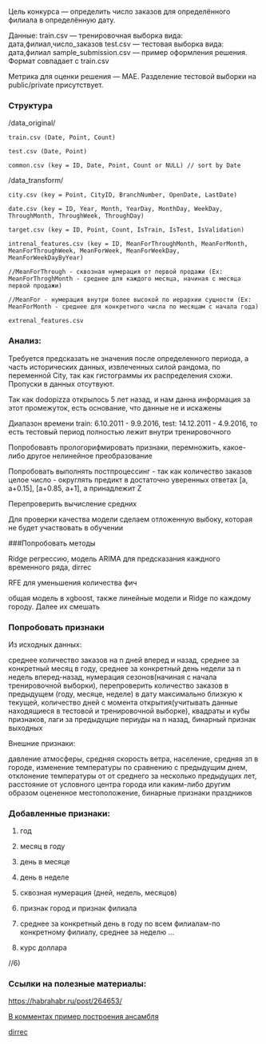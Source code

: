 Цель конкурса — определить число заказов для определённого филиала в определённую дату.

Данные:
train.csv — тренировочная выборка вида: дата,филиал,число_заказов
test.csv — тестовая выборка вида: дата,филиал
sample_submission.csv — пример оформления решения. Формат совпадает с train.csv

Метрика для оценки решения — MAE. Разделение тестовой выборки на public/private присутствует.

### Структура
/data_original/

	train.csv (Date, Point, Count)

	test.csv (Date, Point)

	common.csv (key = ID, Date, Point, Count or NULL) // sort by Date

/data_transform/

	city.csv (key = Point, CityID, BranchNumber, OpenDate, LastDate)

	date.csv (key = ID, Year, Month, YearDay, MonthDay, WeekDay, ThroughMonth, ThroughWeek, ThroughDay)

	target.csv (key = ID, Point, Count, IsTrain, IsTest, IsValidation)

	intrenal_features.csv (key = ID, MeanForThroughMonth, MeanForMonth, MeanForThroughWeek, MeanForWeek, MeanForWeekDay,  MeanForWeekDayByYear)

	//MeanForThrough - сквозная нумерация от первой продажи (Ex: MeanForThroghMonth - среднее для каждого месяца, начиная с месяца первой продажи)

	//MeanFor - нумерация внутри более высокой по иерархии сущности (Ex: MeanForMonth - среднее для конкретного числа по месяцам c начала года)

	extrenal_features.csv   

### Анализ:
Требуется предсказать не значения после определенного периода, а часть исторических данных, извлеченных силой рандома, по переменной City, так как гистограммы их распределения схожи. Пропуски в данных отсутвуют.

Так как dodopizza открылось 5 лет назад, и нам данна информация за этот промежуток, есть основание, что данные не и искажены

Диапазон времени  train: 6.10.2011 - 9.9.2016, test: 14.12.2011 - 4.9.2016, то есть тестовый период полностью лежит внутри тренировочного

Попробовавть прологорифмировать признаки, перемножить, какое-либо другое нелинейное преобразование

Попробовать выполнять постпроцессинг - так как количество заказов целое число - округлять предикт в достаточно уверенных ответах [a, a+0.15], [a+0.85, a+1], a принадлежит Z


Перепроверить вычиcление средних

Для проверки качества модели сделаем отложенную выбоку, которая не будет участвовать в обучении

###Попробовать методы

Ridge регрессию, модель ARIMA для предсказания каждного временного ряда, dirrec

RFE для уменьшения количества фич

общая модель в xgboost, также линейные модели и Ridge по каждому городу. Далее их смешать

### Попробовать признаки

Из исходных данных:

среднее количество заказов на n дней вперед и назад, среднее за конкретный месяц в году, среднее за конкретный день недели за n недель вперед-назад, нумерация сезонов(начиная с начала тренировочной выборки), перепроверить количество заказов в предыдущем (году, месяце, неделе) в дату максимально близкую к текущей, количество дней с момента открытия(учитывать данные находящиеся в тестовой и тренировочной выборке), квадраты и кубы признаков, лаги за предыдущие периуды на n назад, бинарный признак выходных

Внешние признаки:

давление атмосферы, средняя скорость ветра,  население, средняя зп в городе, изменение температуры по сравнению с предыдущим днем, отклонение температуры от от среднего за несколько предыдущих лет, расстояние от условного центра города или каким-либо другим образом оцененное местоположение, бинарные признаки праздников

### Добавленные признаки:
1) год

2) месяц в году

3) день в месяце

4) день в неделе

5) сквозная нумерация (дней, недель, месяцов)

6) признак город и признак филиала

7) среднее за конкретный день в году по всем филиалам-по конкретному филиалу, среднее за неделю ...

8) курс доллара

//6) 


### Ссылки на полезные материалы:
https://habrahabr.ru/post/264653/

[В комментах пример построения ансамбля](https://habrahabr.ru/post/270367/)

[dirrec](https://www.elen.ucl.ac.be/Proceedings/esann/esannpdf/es2006-77.pdf)